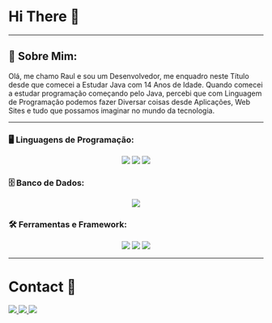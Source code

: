 # Hi There 👋

--- 

## 🌱 Sobre Mim:
Olá, me chamo Raul e sou um Desenvolvedor, me enquadro neste Título desde que comecei a Estudar Java com 14 Anos de Idade. Quando comecei a estudar programação começando pelo Java, percebi que com Linguagem de Programação podemos fazer Diversar coisas desde Aplicações, Web Sites e tudo que possamos imaginar no mundo da tecnologia.

---

### 🖥️ Linguagens de Programação:
<p align="center">
  <img src="https://img.shields.io/badge/Java-%23ED8B00.svg?style=flat&logo=openjdk&logoColor=white" />
  <img src="https://img.shields.io/badge/HTML5-E34F26?style=flat&logo=html5&logoColor=white" />
  <img src="https://img.shields.io/badge/CSS3-1572B6?style=flat&logo=css3&logoColor=white" />

### 🗄️ Banco de Dados:
<p align="center">
  <img src="https://img.shields.io/badge/PostgreSQL-%23316292.svg?style=flat&logo=postgresql&logoColor=white" />

### 🛠️ Ferramentas e Framework:
<p align="center">
  <img src="https://img.shields.io/badge/Spring%20Boot-%236DB33F.svg?style=flat&logo=spring&logoColor=white" />
  <img src="https://img.shields.io/badge/Maven-%23C71F37.svg?style=flat&logo=apachemaven&logoColor=white" />
  <img src="https://img.shields.io/badge/Vercel-%23000000.svg?style=flat&logo=vercel&logoColor=white" />
</p>

---
# Contact 📛
<a href="https://www.linkedin.com/in/raul-lauro-alves-pereira-3403b733b/" target="_blank">
  <img src="https://img.shields.io/badge/linkedin-%230077B5.svg?&style=for-the-badge&logo=linkedin&logoColor=white" />
</a>
<a href="https://discord.gg/bBXDq7bsmr" target="_blank">
  <img src="https://img.shields.io/badge/Discord-5865F2?style=for-the-badge&logo=discord&logoColor=white" />
</a>
<a href="mailto:raullalvespe1227@gmail.com" target="_blank">
  <img src="https://img.shields.io/badge/gmail-D14836.svg?&style=for-the-badge&logo=gmail&logoColor=white" />
</a>

